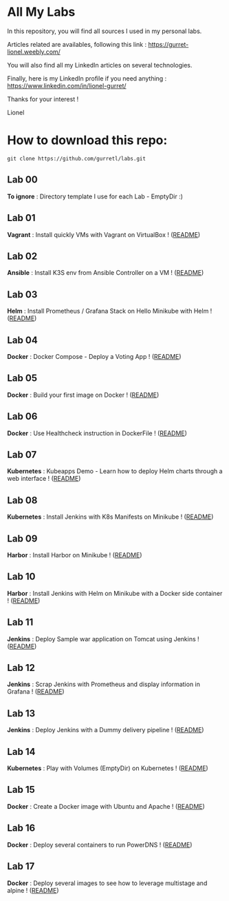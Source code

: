 # All My Labs

In this repository, you will find all sources I used in my personal labs.

Articles related are availables, following this link :
https://gurret-lionel.weebly.com/

You will also find all my LinkedIn articles on several technologies.

Finally, here is my LinkedIn profile if you need anything : https://www.linkedin.com/in/lionel-gurret/  

Thanks for your interest !

Lionel

# How to download this repo:
`git clone https://github.com/gurretl/labs.git`

## Lab 00
**To ignore** : Directory template I use for each Lab - EmptyDir :)

## Lab 01
**Vagrant** : Install quickly VMs with Vagrant on VirtualBox ! ([README](https://github.com/gurretl/labs/blob/main/Lab-01/README.md))  

## Lab 02
**Ansible** : Install K3S env from Ansible Controller on a VM ! ([README](https://github.com/gurretl/labs/blob/main/Lab-02/README.md))  

## Lab 03
**Helm** : Install Prometheus / Grafana Stack on Hello Minikube with Helm ! ([README](https://github.com/gurretl/labs/blob/main/Lab-03/README.md))  

## Lab 04
**Docker** : Docker Compose - Deploy a Voting App ! ([README](https://github.com/gurretl/labs/blob/main/Lab-04/README.md))  

## Lab 05
**Docker** : Build your first image on Docker ! ([README](https://github.com/gurretl/labs/blob/main/Lab-05/README.md))  

## Lab 06
**Docker** : Use Healthcheck instruction in DockerFile ! ([README](https://github.com/gurretl/labs/blob/main/Lab-06/README.md))  

## Lab 07
**Kubernetes** : Kubeapps Demo - Learn how to deploy Helm charts through a web interface ! ([README](https://github.com/gurretl/labs/blob/main/Lab-07/README.md))  

## Lab 08
**Kubernetes** : Install Jenkins with K8s Manifests on Minikube ! ([README](https://github.com/gurretl/labs/blob/main/Lab-08/README.md))  

## Lab 09
**Harbor** : Install Harbor on Minikube ! ([README](https://github.com/gurretl/labs/blob/main/Lab-09/README.md))  

## Lab 10
**Harbor** : Install Jenkins with Helm on Minikube with a Docker side container ! ([README](https://github.com/gurretl/labs/blob/main/Lab-10/README.md))  

## Lab 11
**Jenkins** : Deploy Sample war application on Tomcat using Jenkins ! ([README](https://github.com/gurretl/labs/blob/main/Lab-11/README.md))  

## Lab 12
**Jenkins** : Scrap Jenkins with Prometheus and display information in Grafana ! ([README](https://github.com/gurretl/labs/blob/main/Lab-12/README.md))  

## Lab 13
**Jenkins** : Deploy Jenkins with a Dummy delivery pipeline ! ([README](https://github.com/gurretl/labs/blob/main/Lab-13/README.md))  

## Lab 14
**Kubernetes** : Play with Volumes (EmptyDir) on Kubernetes ! ([README](https://github.com/gurretl/labs/blob/main/Lab-14/README.md))  

## Lab 15
**Docker** : Create a Docker image with Ubuntu and Apache ! ([README](https://github.com/gurretl/labs/blob/main/Lab-15/README.md))  

## Lab 16
**Docker** : Deploy several containers to run PowerDNS ! ([README](https://github.com/gurretl/labs/blob/main/Lab-16/README.md))  

## Lab 17
**Docker** : Deploy several images to see how to leverage multistage and alpine ! ([README](https://github.com/gurretl/labs/blob/main/Lab-17/README.md))  
